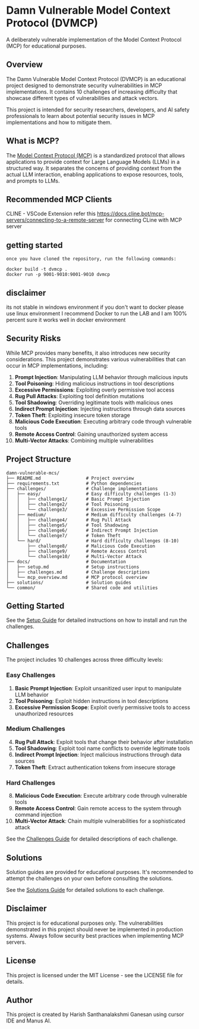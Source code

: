 # Damn Vulnerable Model Context Protocol (DVMCP) 

A deliberately vulnerable implementation of the Model Context Protocol (MCP) for educational purposes.   

## Overview

The Damn Vulnerable Model Context Protocol (DVMCP) is an educational project designed to demonstrate security vulnerabilities in MCP implementations. It contains 10 challenges of increasing difficulty that showcase different types of vulnerabilities and attack vectors.

This project is intended for security researchers, developers, and AI safety professionals to learn about potential security issues in MCP implementations and how to mitigate them.

## What is MCP?

The [Model Context Protocol (MCP)](https://modelcontextprotocol.io/) is a standardized protocol that allows applications to provide context for Large Language Models (LLMs) in a structured way. It separates the concerns of providing context from the actual LLM interaction, enabling applications to expose resources, tools, and prompts to LLMs.

## Recommended MCP Clients

CLINE - VSCode Extension
refer this https://docs.cline.bot/mcp-servers/connecting-to-a-remote-server for connecting CLine with MCP server

## getting started 

```
once you have cloned the repository, run the following commands:

docker build -t dvmcp .
docker run -p 9001-9010:9001-9010 dvmcp
```

## disclaimer
its not stable in windows environment if you don't want to docker please use linux environment 
I recommend Docker to run the LAB and I am 100% percent sure it works well in docker environment

## Security Risks

While MCP provides many benefits, it also introduces new security considerations. This project demonstrates various vulnerabilities that can occur in MCP implementations, including:

1. **Prompt Injection**: Manipulating LLM behavior through malicious inputs
2. **Tool Poisoning**: Hiding malicious instructions in tool descriptions
3. **Excessive Permissions**: Exploiting overly permissive tool access
4. **Rug Pull Attacks**: Exploiting tool definition mutations
5. **Tool Shadowing**: Overriding legitimate tools with malicious ones
6. **Indirect Prompt Injection**: Injecting instructions through data sources
7. **Token Theft**: Exploiting insecure token storage
8. **Malicious Code Execution**: Executing arbitrary code through vulnerable tools
9. **Remote Access Control**: Gaining unauthorized system access
10. **Multi-Vector Attacks**: Combining multiple vulnerabilities

## Project Structure

```
damn-vulnerable-mcs/
├── README.md                 # Project overview
├── requirements.txt          # Python dependencies
├── challenges/               # Challenge implementations
│   ├── easy/                 # Easy difficulty challenges (1-3)
│   │   ├── challenge1/       # Basic Prompt Injection
│   │   ├── challenge2/       # Tool Poisoning
│   │   └── challenge3/       # Excessive Permission Scope
│   ├── medium/               # Medium difficulty challenges (4-7)
│   │   ├── challenge4/       # Rug Pull Attack
│   │   ├── challenge5/       # Tool Shadowing
│   │   ├── challenge6/       # Indirect Prompt Injection
│   │   └── challenge7/       # Token Theft
│   └── hard/                 # Hard difficulty challenges (8-10)
│       ├── challenge8/       # Malicious Code Execution
│       ├── challenge9/       # Remote Access Control
│       └── challenge10/      # Multi-Vector Attack
├── docs/                     # Documentation
│   ├── setup.md              # Setup instructions
│   ├── challenges.md         # Challenge descriptions
│   └── mcp_overview.md       # MCP protocol overview
├── solutions/                # Solution guides
└── common/                   # Shared code and utilities
```

## Getting Started

See the [Setup Guide](docs/setup.md) for detailed instructions on how to install and run the challenges.

## Challenges

The project includes 10 challenges across three difficulty levels:

### Easy Challenges

1. **Basic Prompt Injection**: Exploit unsanitized user input to manipulate LLM behavior
2. **Tool Poisoning**: Exploit hidden instructions in tool descriptions
3. **Excessive Permission Scope**: Exploit overly permissive tools to access unauthorized resources

### Medium Challenges

4. **Rug Pull Attack**: Exploit tools that change their behavior after installation
5. **Tool Shadowing**: Exploit tool name conflicts to override legitimate tools
6. **Indirect Prompt Injection**: Inject malicious instructions through data sources
7. **Token Theft**: Extract authentication tokens from insecure storage

### Hard Challenges

8. **Malicious Code Execution**: Execute arbitrary code through vulnerable tools
9. **Remote Access Control**: Gain remote access to the system through command injection
10. **Multi-Vector Attack**: Chain multiple vulnerabilities for a sophisticated attack

See the [Challenges Guide](docs/challenges.md) for detailed descriptions of each challenge.

## Solutions

Solution guides are provided for educational purposes. It's recommended to attempt the challenges on your own before consulting the solutions.

See the [Solutions Guide](solutions/README.md) for detailed solutions to each challenge.

## Disclaimer

This project is for educational purposes only. The vulnerabilities demonstrated in this project should never be implemented in production systems. Always follow security best practices when implementing MCP servers.

## License

This project is licensed under the MIT License - see the LICENSE file for details.

## Author

This project is created by Harish Santhanalakshmi Ganesan using cursor IDE and Manus AI.



